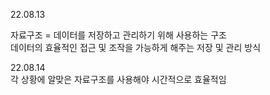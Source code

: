 22.08.13  

자료구조 = 데이터를 저장하고 관리하기 위해 사용하는 구조  
데이터의 효율적인 접근 및 조작을 가능하게 해주는 저장 및 관리 방식  
  
  
22.08.14  
각 상황에 알맞은 자료구조를 사용해야 시간적으로 효율적임 
